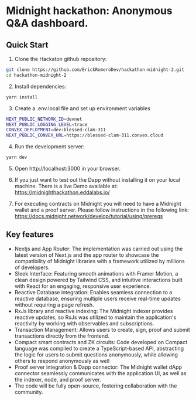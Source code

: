 # Midnight hackathon: Anonymous Q&A dashboard.

## Quick Start

1. Clone the Hackaton github repository:
```bash
git clone https://github.com/ErickRomeroDev/hackathon-midnight-2.git
cd hackathon-midnight-2
```

2. Install dependencies:
```bash
yarn install
```

3. Create a .env.local file and set up environment variables
```bash
NEXT_PUBLIC_NETWORK_ID=devnet
NEXT_PUBLIC_LOGGING_LEVEL=trace
CONVEX_DEPLOYMENT=dev:blessed-clam-311 
NEXT_PUBLIC_CONVEX_URL=https://blessed-clam-311.convex.cloud
```

4. Run the development server:
```bash
yarn dev
```

5. Open http://localhost:3000 in your browser.

6. If you just want to test out the Dapp without installing it on your local machine. There is a live Demo available at: https://midnighthackathon.eddalabs.io/

7. For executing contracts on Midnight you will need to have a Midnight wallet and a proof server. Please follow instructions in the following link:
   https://docs.midnight.network/develop/tutorial/using/prereqs


## Key features

- Nextjs and App Router: The implementation was carried out using the latest version of Next.js and the app router to showcase the compatibility of Midnight libraries with a framework utilized by millions of developers.
- Sleek Interface: Featuring smooth animations with Framer Motion, a clean design powered by Tailwind CSS, and intuitive interactions built with React for an engaging, responsive user experience.
- Reactive Database integration: Enables seamless connection to a reactive database, ensuring multiple users receive real-time updates without requiring a page refresh.
- RxJs library and reactive indexing: The Midnight indexer provides reactive updates, so RxJs was utilized to maintain the application's reactivity by working with observables and subscriptions.
- Transaction Management: Allows users to create, sign, proof and submit transactions directly from the frontend.
- Compact smart contracts and ZK circuits: Code developed on Compact language was compiled to create a TypeScript-based API, abstracting the logic for users to submit questions anonymously, while allowing others to respond anonymously as well
- Proof server integration & Dapp connector: The Midnight wallet dApp connector seamlessly communicates with the application UI, as well as the indexer, node, and proof server.
- The code will be fully open-source, fostering collaboration with the community.
  
